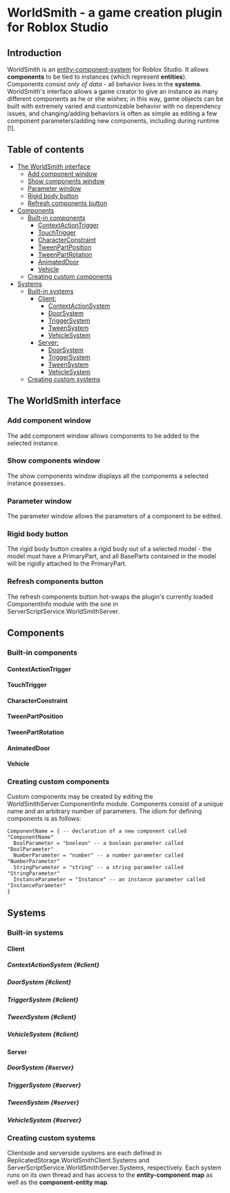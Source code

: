 # WorldSmith -  a game creation plugin for Roblox Studio

## Introduction

WorldSmith is an [entity-component-system](https://en.wikipedia.org/wiki/Entity–component–system) for Roblox Studio. It allows **components** to be tied to instances (which represent **entities**). Components consist *only of data* - all behavior lives in the **systems**. WorldSmith's interface allows a game creator to give an instance as many different components as he or she wishes; in this way, game objects can be built with extremely varied and customizable behavior with no dependency issues, and changing/adding behaviors is often as simple as editing a few component parameters/adding new components, including during runtime \[!].

## Table of contents

- [The WorldSmith interface](https://github.com/kennethloeffler/WorldSmith#the-worldsmith-interface)
  - [Add component window](https://github.com/kennethloeffler/WorldSmith#add-component-window)
  - [Show components window](https://github.com/kennethloeffler/WorldSmith#show-components-window)
  - [Parameter window](https://github.com/kennethloeffler/WorldSmith#parameter-window)
  - [Rigid body button](https://github.com/kennethloeffler/WorldSmith#rigid-body-button)
  - [Refresh components button](https://github.com/kennethloeffler/WorldSmith#refresh-components-button)
- [Components](https://github.com/kennethloeffler/WorldSmith#components)
  - [Built-in components](https://github.com/kennethloeffler/WorldSmith#built-in-components)
    - [ContextActionTrigger](https://github.com/kennethloeffler/WorldSmith#contextactiontrigger)  
    - [TouchTrigger](https://github.com/kennethloeffler/WorldSmith#touchtrigger)
    - [CharacterConstraint](https://github.com/kennethloeffler/WorldSmith#characterconstraint)
    - [TweenPartPosition](https://github.com/kennethloeffler/WorldSmith#tweenpartposition)
    - [TweenPartRotation](https://github.com/kennethloeffler/WorldSmith#tweenpartrotation)
    - [AnimatedDoor](https://github.com/kennethloeffler/WorldSmith#animateddoor)
    - [Vehicle](https://github.com/kennethloeffler/WorldSmith#vehicle)
  - [Creating custom components](https://github.com/kennethloeffler/WorldSmith#creating-custom-components)
- [Systems](https://github.com/kennethloeffler/WorldSmith#systems)
  - [Built-in systems](https://github.com/kennethloeffler/WorldSmith#built-in-systems)
    - [Client:](https://github.com/kennethloeffler/WorldSmith#client)
      - [ContextActionSystem](https://github.com/kennethloeffler/WorldSmith#contextactionsystem-client)
      - [DoorSystem](https://github.com/kennethloeffler/WorldSmith#doorsystem-client)
      - [TriggerSystem](https://github.com/kennethloeffler/WorldSmith#triggersystem-client)
      - [TweenSystem](https://github.com/kennethloeffler/WorldSmith#tweensystem-client)
      - [VehicleSystem](https://github.com/kennethloeffler/WorldSmith#vehiclesystem-client)
    - [Server:](https://github.com/kennethloeffler/WorldSmith#server)
      - [DoorSystem](https://github.com/kennethloeffler/WorldSmith#doorsystem-server)
      - [TriggerSystem](https://github.com/kennethloeffler/WorldSmith#triggersystem-server)
      - [TweenSystem](https://github.com/kennethloeffler/WorldSmith#tweensystem-server)
      - [VehicleSystem](https://github.com/kennethloeffler/WorldSmith#vehiclesystem-server)
  - [Creating custom systems](https://github.com/kennethloeffler/WorldSmith#creating-custom-systems)
  
## The WorldSmith interface
### Add component window
The add component window allows components to be added to the selected instance.
### Show components window
The show components window displays all the components a selected instance possesses. 
### Parameter window
The parameter window allows the parameters of a component to be edited.
### Rigid body button
The rigid body button creates a rigid body out of a selected model - the model must have a PrimaryPart, and all BaseParts contained in the model will be rigidly attached to the PrimaryPart.
### Refresh components button
The refresh components button hot-swaps the plugin's currently loaded ComponentInfo module with the one in ServerScriptService.WorldSmithServer. 

## Components
### Built-in components
#### ContextActionTrigger
#### TouchTrigger
#### CharacterConstraint
#### TweenPartPosition
#### TweenPartRotation
#### AnimatedDoor
#### Vehicle
### Creating custom components
Custom components may be created by editing the WorldSmithServer.ComponentInfo module. Components consist of a unique name and an arbitrary number of parameters. The idiom for defining components is as follows:
```
ComponentName = { -- declaration of a new component called "ComponentName"
  BoolParameter = "boolean" -- a boolean parameter called "BoolParameter"
  NumberParameter = "number" -- a number parameter called "NumberParameter"
  StringParameter = "string" -- a string parameter called "StringParameter"
  InstanceParameter = "Instance" -- an instance parameter called "InstanceParameter"
}
```

## Systems
### Built-in systems
#### Client
##### ContextActionSystem  {#client}
##### DoorSystem  {#client}
##### TriggerSystem  {#client}
##### TweenSystem  {#client}
##### VehicleSystem  {#client}
#### Server
##### DoorSystem  {#server}
##### TriggerSystem  {#server}
##### TweenSystem  {#server}
##### VehicleSystem  {#server}
### Creating custom systems
Clientside and serverside systems are each defined in ReplicatedStorage.WorldSmithClient.Systems and ServerScriptService.WorldSmithServer.Systems, respectively. Each system runs on its own thread and has access to the **entity-component map** as well as the **component-entity map**. 
